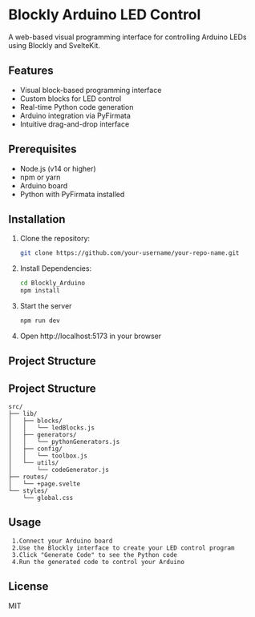 # Blockly Arduino LED Control

A web-based visual programming interface for controlling Arduino LEDs using Blockly and SvelteKit.

## Features

- Visual block-based programming interface
- Custom blocks for LED control
- Real-time Python code generation
- Arduino integration via PyFirmata
- Intuitive drag-and-drop interface

## Prerequisites

- Node.js (v14 or higher)
- npm or yarn
- Arduino board
- Python with PyFirmata installed

## Installation

1. Clone the repository:
   ```bash
   git clone https://github.com/your-username/your-repo-name.git

2. Install Dependencies:
   ```bash
   cd Blockly_Arduino
   npm install  

3. Start the server
   ```bash
   npm run dev

4. Open http://localhost:5173 in your browser

## Project Structure

## Project Structure

```text
src/
├── lib/
│   ├── blocks/
│   │   └── ledBlocks.js
│   ├── generators/
│   │   └── pythonGenerators.js
│   ├── config/
│   │   └── toolbox.js
│   └── utils/
│       └── codeGenerator.js
├── routes/
│   └── +page.svelte
└── styles/
    └── global.css
```

## Usage
```text
 1.Connect your Arduino board
 2.Use the Blockly interface to create your LED control program
 3.Click "Generate Code" to see the Python code
 4.Run the generated code to control your Arduino
```

## License
MIT

